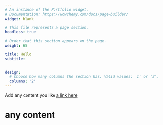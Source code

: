 ```yaml
---
# An instance of the Portfolio widget.
# Documentation: https://wowchemy.com/docs/page-builder/
widget: blank

# This file represents a page section.
headless: true

# Order that this section appears on the page.
weight: 65

title: Hello
subtitle: 


design:
  # Choose how many columns the section has. Valid values: '1' or '2'.
  columns: '2'
---
```



Add any content you like
[a link here](https://mzampet.com)

<h1> any content </h1>